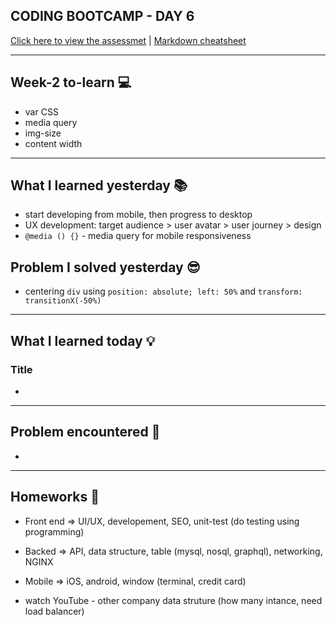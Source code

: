 ## CODING BOOTCAMP - DAY 6
[Click here to view the assessmet](#) | [Markdown cheatsheet](https://www.markdownguide.org/cheat-sheet/)

---

## Week-2 to-learn 💻
* var CSS
* media query
* img-size
* content width
---

## What I learned yesterday 📚
* start developing from mobile, then progress to desktop
* UX development: target audience > user avatar > user journey > design
* `@media () {}` - media query for mobile responsiveness


## Problem I solved yesterday 😎
* centering `div` using `position: absolute; left: 50%` and `transform: transitionX(-50%)`

---

## What I learned today 💡
### Title
* 

---

## Problem encountered 🧐
*

---

## Homeworks 📝
* Front end => UI/UX, developement, SEO, unit-test (do testing using programming)
* Backed => API, data structure, table (mysql, nosql, graphql), networking, NGINX
* Mobile => iOS, android, window (terminal, credit card)

* watch YouTube - other company data struture (how many intance, need load balancer)



